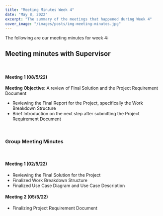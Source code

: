 ```yaml
---
title: "Meeting Minutes Week 4"
date: "May 8, 2022"
excerpt: "The summary of the meetings that happened during Week 4"
cover_image: "/images/posts/img-meeting-minutes.jpg"
---
```


The following are our meeting minutes for week 4:

## Meeting minutes with Supervisor

<br/>

#### Meeting 1 (08/5/22)<br/>

**Meeting Objective**: A review of Final Solution and the Project Requirement Document

- Reviewing the Final Report for the Project, specifically the Work Breakdown Structure
- Brief Introduction on the next step after submitting the Project Requirement Document

<br/>

### Group Meeting Minutes

<br/>

#### Meeting 1 (02/5/22)

- Reviewing the Final Solution for the Project
- Finalized Work Breakdown Structure
- Finalized Use Case Diagram and Use Case Description

#### Meeting 2 (05/5/22)

- Finalizing Project Requirement Document

